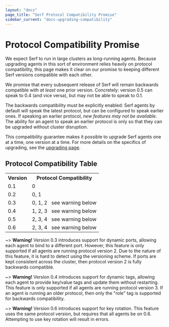 ```yaml
---
layout: "docs"
page_title: "Serf Protocol Compatibility Promise"
sidebar_current: "docs-upgrading-compatibility"
---
```


# Protocol Compatibility Promise

We expect Serf to run in large clusters as long-running agents. Because
upgrading agents in this sort of environment relies heavily on protocol
compatibility, this page makes it clear on our promise to keeping different
Serf versions compatible with each other.

We promise that every subsequent release of Serf will remain backwards
compatible with _at least_ one prior version. Concretely: version 0.5 can
speak to 0.4 (and vice versa), but may not be able to speak to 0.1.

The backwards compatibility must be explicitly enabled: Serf agents by
default will speak the latest protocol, but can be configured to speak earlier
ones. If speaking an earlier protocol, _new features may not be available_.
The ability for an agent to speak an earlier protocol is only so that they
can be upgraded without cluster disruption.

This compatibility guarantee makes it possible to upgrade Serf agents one
at a time, one version at a time. For more details on the specifics of
upgrading, see the [upgrading page](/docs/upgrading.html).

## Protocol Compatibility Table

<table class="table table-bordered table-striped">
<tr>
<th>Version</th>
<th>Protocol Compatibility</th>
</tr>
<tr>
<td>0.1</td>
<td>0</td>
</tr>
<tr>
<td>0.2</td>
<td>0, 1</td>
</tr>
<tr>
<td>0.3</td>
<td>0, 1, 2&nbsp;&nbsp;&nbsp;<span class="label label-info">see warning below</span></td>
</tr>
<tr>
<td>0.4</td>
<td>1, 2, 3&nbsp;&nbsp;&nbsp;<span class="label label-info">see warning below</span></td>
</tr>
<tr>
<td>0.5</td>
<td>2, 3, 4&nbsp;&nbsp;&nbsp;<span class="label label-info">see warning below</span></td>
</tr>
<tr>
<td>0.6</td>
<td>2, 3, 4&nbsp;&nbsp;&nbsp;<span class="label label-info">see warning below</span></td>
</tr>
</table>

~> **Warning!** Version 0.3 introduces support for dynamic ports, allowing each
agent to bind to a different port. However, this feature is only supported
if all agents are running protocol version 2. Due to the nature of this
feature, it is hard to detect using the versioning scheme. If ports are kept
consistent across the cluster, then protocol version 2 is fully backwards
compatible.

~> **Warning!** Version 0.4 introduces support for dynamic tags, allowing each
agent to provide key/value tags and update them without restarting. This feature is only supported
if all agents are running protocol version 3. If an agent is running an older protocol,
then only the "role" tag is supported for backwards compatibility.

~> **Warning!** Version 0.6 introduces support for key rotation. This feature
uses the same protocol version, but requires that all agents be on 0.6. Attempting to use
key rotation will result in errors.
